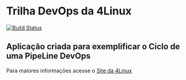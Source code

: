 # Trilha DevOps da 4Linux

<!-- Altere a Flag abaixo com sua URL do Travis -->
[![Build Status](https://travis-ci.org/jpbp/DevOpsLab-HelloWorld.svg?branch=master)](https://travis-ci.org/jpbp/DevOpsLab-HelloWorld)

## Aplicação criada para exemplificar o Ciclo de uma PipeLine DevOps


Para maiores informações acesse o [Site da 4Linux](https://www.4linux.com.br/cursos/devops)
